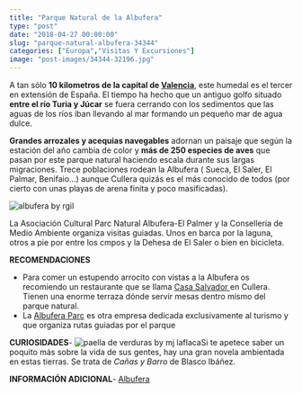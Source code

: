 ```yaml
---
title: "Parque Natural de la Albufera"
type: "post"
date: "2018-04-27 00:00:00"
slug: "parque-natural-albufera-34344"
categories: ["Europa","Visitas Y Excursiones"]
image: "post-images/34344-32196.jpg"
---
```


A tan sólo **10 kilometros de la capital de [Valencia](http://www.missviajes.com/valencia-momento-fallas-58953/)**, este humedal es el tercer en extensión de España. El tiempo ha hecho que un antiguo golfo situado **entre el río Turia y Júcar** se fuera cerrando con los sedimentos que las aguas de los ríos iban llevando al mar formando un pequeño mar de agua dulce.  
  
**Grandes arrozales y acequias navegables** adornan un paisaje que según la estación del año cambia de color y **más de 250 especies de aves** que pasan por este parque natural haciendo escala durante sus largas migraciones. Trece poblaciones rodean la Albufera ( Sueca, El Saler, El Palmar, Benifaio...) aunque Cullera quizás es el más conocido de todos (por cierto con unas playas de arena finita y poco masificadas).  
  
![albufera by rgil](post-images/34344-32196.jpg "albufera by rgil")  
  
La Asociación Cultural Parc Natural Albufera-El Palmer y la Conselleria de Medio Ambiente organiza visitas guiadas. Unos en barca por la laguna, otros a pie por entre los cmpos y la Dehesa de El Saler o bien en bicicleta.  
  
**RECOMENDACIONES**

- Para comer un estupendo arrocito con vistas a la Albufera os recomiendo un restaurante que se llama [Casa Salvador ](http://www.casasalvador.com/) en Cullera. Tienen una enorme terraza dónde servir mesas dentro mismo del parque natural.
- La [Albufera Parc](http://www.albuferaparc.com/) es otra empresa dedicada exclusivamente al turismo y que organiza rutas guiadas por el parque

**CURIOSIDADES**- ![paella de verduras by mj laflaca](post-images/34344-32198.jpg "paella de verduras by mj laflaca")Si te apetece saber un poquito más sobre la vida de sus gentes, hay una gran novela ambientada en estas tierras. Se trata de *Cañas y Barro* de Blasco Ibáñez.

**INFORMACIÓN ADICIONAL**- [Albufera](http://www.albufera.com/portal/)